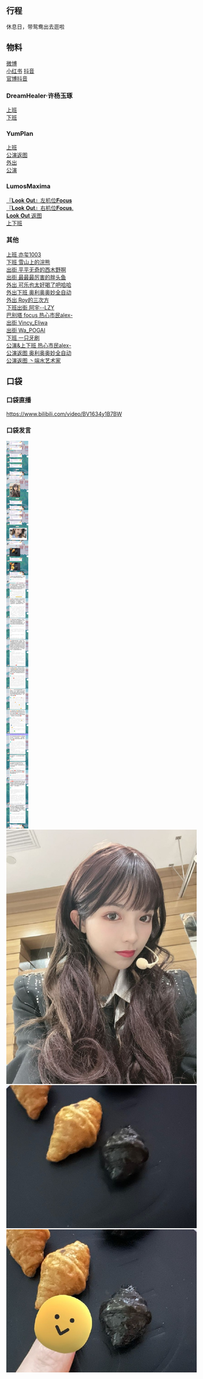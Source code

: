 ## 行程
休息日，带鸳鸯出去逛啦

## 物料
[微博](https://weibo.com/5228056212/Lb3cambAZ)<br>
[小红书](http://www.xiaohongshu.com/discovery/item/61e4186200000000210344fb)
[抖音](https://www.douyin.com/video/7053797941865090335)<br>
[官博抖音](https://weibo.com/6182733870/Lba048rgX)<br>
### DreamHealer·许杨玉琢
[上班](https://weibo.com/6375088879/Lb0TlC5t9)<br>
[下班](https://weibo.com/6375088879/Lb30942oh)<br>
### YumPlan
[上班](https://weibo.com/7335378002/Lb0UGlmue)<br>
[公演返图](https://weibo.com/7335378002/Lb1zH0JXr)<br>
[外出](https://weibo.com/7335378002/LbcXgxopr)<br>
[公演](https://weibo.com/7335378002/LbdA3Cm6B)<br>
### LumosMaxima
[『𝐋𝐨𝐨𝐤 𝐎𝐮𝐭』左机位𝐅𝐨𝐜𝐮𝐬](https://weibo.com/7726863056/Lbar802Ix)<br>
[『𝐋𝐨𝐨𝐤 𝐎𝐮𝐭』右机位𝐅𝐨𝐜𝐮𝐬. ](https://weibo.com/7726863056/LbazRjgYD)<br>
[𝐋𝐨𝐨𝐤 𝐎𝐮𝐭 返图](https://weibo.com/7726863056/LbboJ3hqE)<br>
[上下班](https://weibo.com/7726863056/Lbetz9TG9)<br>

### 其他
[上班 亦玺1003](https://weibo.com/7410340783/Lb0WnwYrg)<br>
[下班 雪山上的浣熊](https://weibo.com/1701598311/Lb2Mksb2P)<br>
[出街 平平无奇的西木野啊](https://weibo.com/6738785965/Lb3i1sp0l)<br>
[出街 最最最厉害的胖头鱼](https://weibo.com/2321954085/Lb3ghin0W)<br>
[外出 可乐也太好喝了吧哈哈](https://weibo.com/5415898244/Lb3gbpVoB)<br>
[外出下班 奥利奥奥妙全自动](https://weibo.com/6421281458/Lb3pMdkSk)<br>
[外出 Roy的三次方](https://weibo.com/5802147398/Lb3tDiHoz)<br>
[下班出街 阿宇--LZY](https://weibo.com/5499807573/Lb4mJ9Ppl)<br>
[巴别塔 focus 热心市民alex-](https://weibo.com/2971625284/Lb4Lv6P13)<br>
[出街 Vincy_Eliwa](https://weibo.com/2371299442/Lb4FTmmGp)<br>
[出街 Wa_POGAI](https://weibo.com/2553236481/Lb4MwFJze)<br>
[下班 一只牙刷](https://weibo.com/1856999022/Lbc2tsqiS)<br>
[公演&上下班 热心市民alex-](https://weibo.com/2971625284/Lbdn94Tos)<br>
[公演返图 奥利奥奥妙全自动](https://weibo.com/6421281458/LbeWWlhZF)<br>
[公演返图 丶端水艺术家](https://weibo.com/6623133471/LblQQrGOB)<br>
## 口袋
### 口袋直播
https://www.bilibili.com/video/BV1634y1B7BW
### 口袋发言
![口袋发言](./pocket48/imgs/messages1.jpeg)<br>
![口袋发言](./pocket48/imgs/P1.jpeg)<br>
![口袋发言](./pocket48/imgs/P2.jpeg)<br>
![口袋发言](./pocket48/imgs/P3.jpeg)<br>
